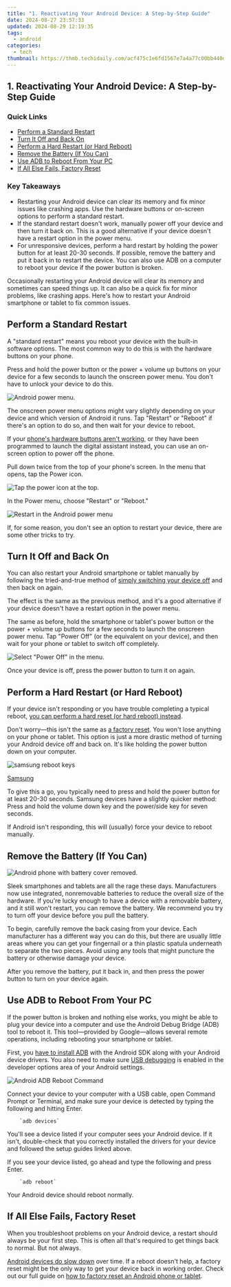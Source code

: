 ```yaml
---
title: "1. Reactivating Your Android Device: A Step-by-Step Guide"
date: 2024-08-27 23:57:33
updated: 2024-08-29 12:19:35
tags:
  - android
categories:
  - tech
thumbnail: https://thmb.techidaily.com/acf475c1e6fd1567e7a4a77c00bb440d7e3dd85bc4408fc0f7550af9263318d9.jpg
---
```


## 1. Reactivating Your Android Device: A Step-by-Step Guide

### Quick Links

* [Perform a Standard Restart](https://some-knowledge.techidaily.com/2024-approved-full-guide-to-download-windows-movie-maker-60/)
* [Turn It Off and Back On](https://youtube-lab.techidaily.com/econstructing-the-revenue-stream-of-tseries-in-youtube-economy/)
* [Perform a Hard Restart (or Hard Reboot)](https://www.howtogeek.com/437701/how-to-restart-an-android-smartphone-or-tablet/#perform-a-hard-restart-or-hard-reboot)
* [Remove the Battery (If You Can)](https://www.howtogeek.com/437701/how-to-restart-an-android-smartphone-or-tablet/#remove-the-battery-if-you-can)
* [Use ADB to Reboot From Your PC](https://app-tips.techidaily.com/in-depth-analysis-of-microsofts-bing-chat-feature-using-advanced-ai-and-gpt-4/)
* [If All Else Fails, Factory Reset](https://android-pokemon-go.techidaily.com/why-is-ipogo-not-working-on-nokia-c210-fixed-drfone-by-drfone-virtual-android/)

### Key Takeaways

* Restarting your Android device can clear its memory and fix minor issues like crashing apps. Use the hardware buttons or on-screen options to perform a standard restart.
* If the standard restart doesn't work, manually power off your device and then turn it back on. This is a good alternative if your device doesn't have a restart option in the power menu.
* For unresponsive devices, perform a hard restart by holding the power button for at least 20-30 seconds. If possible, remove the battery and put it back in to restart the device. You can also use ADB on a computer to reboot your device if the power button is broken.

 Occasionally restarting your Android device will clear its memory and sometimes can speed things up. It can also be a quick fix for minor problems, like crashing apps. Here's how to restart your Android smartphone or tablet to fix common issues.

##  Perform a Standard Restart

 A "standard restart" means you reboot your device with the built-in software options. The most common way to do this is with the hardware buttons on your phone.

 Press and hold the power button or the power + volume up buttons on your device for a few seconds to launch the onscreen power menu. You don't have to unlock your device to do this.

![Android power menu.](https://static1.howtogeekimages.com/wordpress/wp-content/uploads/2023/11/2023-11-20_12-45-56.jpg) 

 The onscreen power menu options might vary slightly depending on your device and which version of Android it runs. Tap "Restart" or "Reboot" if there's an option to do so, and then wait for your device to reboot.

 If your [phone's hardware buttons aren't working](https://some-knowledge.techidaily.com/in-2024-in-depth-audio-settings-in-windows-10/), or they have been programmed to launch the digital assistant instead, you can use an on-screen option to power off the phone.

 Pull down twice from the top of your phone's screen. In the menu that opens, tap the Power icon.

![Tap the power icon at the top.](https://static1.howtogeekimages.com/wordpress/wp-content/uploads/2023/11/screenshot_20231103_093917_nova-launcher.jpg) 

 In the Power menu, choose "Restart" or "Reboot."

![Restart in the Android power menu](https://static1.howtogeekimages.com/wordpress/wp-content/uploads/2023/11/2023-11-20_12-46-52.jpg) 

 If, for some reason, you don't see an option to restart your device, there are some other tricks to try.

##  Turn It Off and Back On

 You can also restart your Android smartphone or tablet manually by following the tried-and-true method of [simply switching your device off](https://video-screen-grab.techidaily.com/updated-zoom-mastery-maximizing-your-podcast-recording-quality-for-2024/) and then back on again.

 The effect is the same as the previous method, and it's a good alternative if your device doesn't have a restart option in the power menu.

 The same as before, hold the smartphone or tablet's power button or the power + volume up buttons for a few seconds to launch the onscreen power menu. Tap "Power Off" (or the equivalent on your device), and then wait for your phone or tablet to switch off completely.

![Select "Power Off" in the menu.](https://static1.howtogeekimages.com/wordpress/wp-content/uploads/2023/11/screenshot_20231103_093905_nova-launcher.jpg) 

 Once your device is off, press the power button to turn it on again.

##  Perform a Hard Restart (or Hard Reboot)

 If your device isn't responding or you have trouble completing a typical reboot, [you can perform a hard reset (or hard reboot) instead](https://some-approaches.techidaily.com/abbyy-welcomes-adrian-jones-as-new-cro-strategic-leader-in-driving-company-growth/).

 Don't worry—this isn't the same as [a factory reset](https://apple-account.techidaily.com/in-2024-how-to-get-the-apple-id-verification-code-from-apple-iphone-14-in-the-best-ways-by-drfone-ios/). You won't lose anything on your phone or tablet. This option is just a more drastic method of turning your Android device off and back on. It's like holding the power button down on your computer.

![samsung reboot keys](https://static1.howtogeekimages.com/wordpress/wp-content/uploads/2021/04/hold-down-side-and-vol.png) 

[Samsung](https://shop-links.co/link/?exclusive=1&publisher_slug=itechdaily19598&url=https%3A%2F%2Fwww.samsung.com%2Fau%2Fsupport%2Fmobile-devices%2Fhow-do-i-restart-my-device-if-it-is-frozen-or-not-responding%2F)

 To give this a go, you typically need to press and hold the power button for at least 20-30 seconds. Samsung devices have a slightly quicker method: Press and hold the volume down key and the power/side key for seven seconds.

 If Android isn't responding, this will (usually) force your device to reboot manually.

##  Remove the Battery (If You Can)

![Android phone with battery cover removed.](https://static1.howtogeekimages.com/wordpress/wp-content/uploads/2023/11/img20231120104735.jpg) 

 Sleek smartphones and tablets are all the rage these days. Manufacturers now use integrated, nonremovable batteries to reduce the overall size of the hardware. If you're lucky enough to have a device with a removable battery, and it still won't restart, you can remove the battery. We recommend you try to turn off your device before you pull the battery.

 To begin, carefully remove the back casing from your device. Each manufacturer has a different way you can do this, but there are usually little areas where you can get your fingernail or a thin plastic spatula underneath to separate the two pieces. Avoid using any tools that might puncture the battery or otherwise damage your device.

 After you remove the battery, put it back in, and then press the power button to turn on your device again.

##  Use ADB to Reboot From Your PC

 If the power button is broken and nothing else works, you might be able to plug your device into a computer and use the Android Debug Bridge (ADB) tool to reboot it. This tool—provided by Google—allows several remote operations, including rebooting your smartphone or tablet.

 First, you [have to install ADB](https://techtrends.techidaily.com/how-to-successfully-obtain-a-refund-for-your-purchased-games-on-steam/) with the Android SDK along with your Android device drivers. You also need to make sure [USB debugging](https://desktop-recording.techidaily.com/premium-video-capture-without-extras-for-2024/) is enabled in the developer options area of your Android settings.

![Android ADB Reboot Command](https://static1.howtogeekimages.com/wordpress/wp-content/uploads/2023/11/2023-11-20_12-48-03.jpg) 

 Connect your device to your computer with a USB cable, open Command Prompt or Terminal, and make sure your device is detected by typing the following and hitting Enter.

        `adb devices`
    
 You'll see a device listed if your computer sees your Android device. If it isn't, double-check that you correctly installed the drivers for your device and followed the setup guides linked above.

 If you see your device listed, go ahead and type the following and press Enter.

        `adb reboot`
    
 Your Android device should reboot normally.

##  If All Else Fails, Factory Reset

 When you troubleshoot problems on your Android device, a restart should always be your first step. This is often all that's required to get things back to normal. But not always.

[Android devices do slow down](https://eaxpv-info.techidaily.com/new-in-2024-free-online-services-for-youtube-images-extraction/) over time. If a reboot doesn't help, a factory reset might be the only way to get your device back in working order. Check out our full guide on [how to factory reset an Android phone or tablet](https://apple-account.techidaily.com/in-2024-how-to-get-the-apple-id-verification-code-from-apple-iphone-14-in-the-best-ways-by-drfone-ios/).

<ins class="adsbygoogle"
     style="display:block"
     data-ad-format="autorelaxed"
     data-ad-client="ca-pub-7571918770474297"
     data-ad-slot="1223367746"></ins>



<ins class="adsbygoogle"
     style="display:block"
     data-ad-client="ca-pub-7571918770474297"
     data-ad-slot="8358498916"
     data-ad-format="auto"
     data-full-width-responsive="true"></ins>
